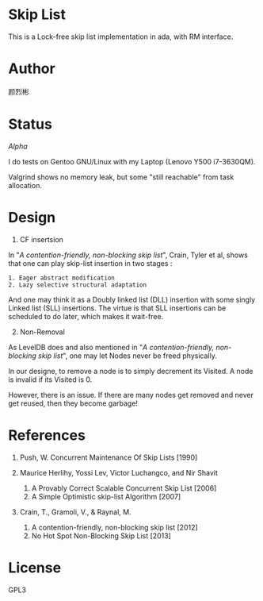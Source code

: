 Skip List
=========
This is a Lock-free skip list implementation in ada, with RM interface.

Author
======
颜烈彬

Status
======
*Alpha*

I do tests on Gentoo GNU/Linux with my Laptop (Lenovo Y500 i7-3630QM).

Valgrind shows no memory leak, but some "still reachable" from task allocation.

Design
========
1. CF insertsion

In "*A contention-friendly, non-blocking skip list*", Crain, Tyler et al, shows that
one can play skip-list insertion in two stages :

    1. Eager abstract modification
    2. Lazy selective structural adaptation

And one may think it as a Doubly linked list (DLL) insertion with some singly Linked list (SLL) insertions.
The virtue is that SLL insertions can be scheduled to do later, which makes it wait-free.

2. Non-Removal

As LevelDB does and also mentioned in "*A contention-friendly, non-blocking skip list*", one may let Nodes never be freed physically.

In our designe, to remove a node is to simply decrement its Visited. A node is invalid if its Visited is 0.

However, there is an issue. If there are many nodes get removed and never get reused, then they become garbage!

References
==========
1. Push, W. Concurrent Maintenance Of Skip Lists [1990]

2. Maurice Herlihy, Yossi Lev, Victor Luchangco, and Nir Shavit

    1. A Provably Correct Scalable Concurrent Skip List [2006]
    2. A Simple Optimistic skip-list Algorithm [2007]


3. Crain, T., Gramoli, V., & Raynal, M.

    1. A contention-friendly, non-blocking skip list [2012]
    1. No Hot Spot Non-Blocking Skip List [2013]

License
=======
GPL3
